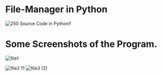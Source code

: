 # File-Manager in Python

![250](https://user-images.githubusercontent.com/81384722/118487635-8d345200-b738-11eb-98bc-b76a6b01f680.png) Source Code in Python!!

# Some Screenshots of the Program.

![file1](https://user-images.githubusercontent.com/81384722/118486695-89ec9680-b737-11eb-803c-3b2efe206438.png)

![file2](https://user-images.githubusercontent.com/81384722/118486715-91ac3b00-b737-11eb-9398-92f4937ff720.png)
11
![file3 (2)](https://user-images.githubusercontent.com/81384722/118486781-9f61c080-b737-11eb-9256-a9556e254697.png)
